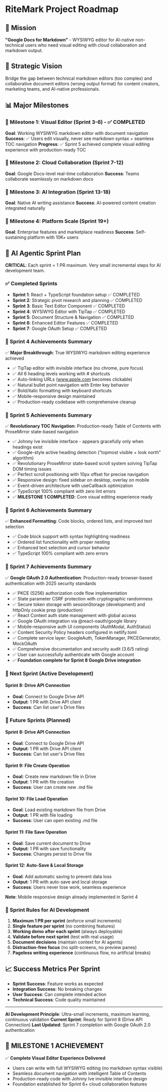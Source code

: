 # RiteMark Project Roadmap

## 🎯 Mission
**"Google Docs for Markdown"** - WYSIWYG editor for AI-native non-technical users who need visual editing with cloud collaboration and markdown output.

## 🎯 Strategic Vision
Bridge the gap between technical markdown editors (too complex) and collaborative document editors (wrong output format) for content creators, marketing teams, and AI-native professionals.

## 📊 Major Milestones

### 🎯 Milestone 1: Visual Editor (Sprint 3-6) - ✅ COMPLETED
**Goal**: Working WYSIWYG markdown editor with document navigation
**Success**: ✅ Users edit visually, never see markdown syntax + seamless TOC navigation
**Progress**: ✅ Sprint 5 achieved complete visual editing experience with production-ready TOC

### 🎯 Milestone 2: Cloud Collaboration (Sprint 7-12)
**Goal**: Google Docs-level real-time collaboration
**Success**: Teams collaborate seamlessly on markdown docs

### 🎯 Milestone 3: AI Integration (Sprint 13-18)
**Goal**: Native AI writing assistance
**Success**: AI-powered content creation integrated naturally

### 🎯 Milestone 4: Platform Scale (Sprint 19+)
**Goal**: Enterprise features and marketplace readiness
**Success**: Self-sustaining platform with 10K+ users

## 🚀 AI Agentic Sprint Plan
**CRITICAL**: Each sprint = 1 PR maximum. Very small incremental steps for AI development team.

### ✅ Completed Sprints
- **Sprint 1**: React + TypeScript foundation setup ✅ COMPLETED
- **Sprint 2**: Strategic pivot research and planning ✅ COMPLETED
- **Sprint 3**: Basic Text Editor Component ✅ COMPLETED
- **Sprint 4**: WYSIWYG Editor with TipTap ✅ COMPLETED
- **Sprint 5**: Document Structure & Navigation ✅ COMPLETED
- **Sprint 6**: Enhanced Editor Features ✅ COMPLETED
- **Sprint 7**: Google OAuth Setup ✅ COMPLETED

### 🎯 Sprint 4 Achievements Summary
✅ **Major Breakthrough**: True WYSIWYG markdown editing experience achieved
- ✅ TipTap editor with invisible interface (no chrome, pure focus)
- ✅ All 6 heading levels working with # shortcuts
- ✅ Auto-linking URLs (www.apple.com becomes clickable)
- ✅ Natural bullet point navigation with Enter key behavior
- ✅ Bold/italic formatting with keyboard shortcuts
- ✅ Mobile-responsive design maintained
- ✅ Production-ready codebase with comprehensive cleanup

### 🎯 Sprint 5 Achievements Summary
✅ **Revolutionary TOC Navigation**: Production-ready Table of Contents with ProseMirror state-based navigation
- ✅ Johnny Ive invisible interface - appears gracefully only when headings exist
- ✅ Google-style active heading detection ("topmost visible + look north" algorithm)
- ✅ Revolutionary ProseMirror state-based scroll system solving TipTap DOM timing issues
- ✅ Perfect scroll positioning with 10px offset for precise navigation
- ✅ Responsive design: fixed sidebar on desktop, overlay on mobile
- ✅ Event-driven architecture with useCallback optimization
- ✅ TypeScript 100% compliant with zero lint errors
- ✅ **MILESTONE 1 COMPLETED**: Core visual editing experience ready

### 🎯 Sprint 6 Achievements Summary
✅ **Enhanced Formatting**: Code blocks, ordered lists, and improved text selection
- ✅ Code block support with syntax highlighting readiness
- ✅ Ordered list functionality with proper nesting
- ✅ Enhanced text selection and cursor behavior
- ✅ TypeScript 100% compliant with zero errors

### 🎯 Sprint 7 Achievements Summary
✅ **Google OAuth 2.0 Authentication**: Production-ready browser-based authentication with 2025 security standards
- ✅ PKCE (S256) authorization code flow implementation
- ✅ State parameter CSRF protection with cryptographic randomness
- ✅ Secure token storage with sessionStorage (development) and httpOnly cookie prep (production)
- ✅ React Context auth state management with global access
- ✅ Google OAuth integration via @react-oauth/google library
- ✅ Mobile-responsive auth UI components (AuthModal, AuthStatus)
- ✅ Content Security Policy headers configured in netlify.toml
- ✅ Complete service layer: GoogleAuth, TokenManager, PKCEGenerator, MockOAuth
- ✅ Comprehensive documentation and security audit (3.6/5 rating)
- ✅ User can successfully authenticate with Google account
- ✅ **Foundation complete for Sprint 8 Google Drive integration**

### 🎯 Next Sprint (Active Development)

#### **Sprint 8**: Drive API Connection
- **Goal**: Connect to Google Drive API
- **Output**: 1 PR with Drive API client
- **Success**: Can list user's Drive files

### 🎯 Future Sprints (Planned)

#### **Sprint 8**: Drive API Connection
- **Goal**: Connect to Google Drive API
- **Output**: 1 PR with Drive API client
- **Success**: Can list user's Drive files

#### **Sprint 9**: File Create Operation
- **Goal**: Create new markdown file in Drive
- **Output**: 1 PR with file creation
- **Success**: User can create new .md file

#### **Sprint 10**: File Load Operation
- **Goal**: Load existing markdown file from Drive
- **Output**: 1 PR with file loading
- **Success**: User can open existing .md file

#### **Sprint 11**: File Save Operation
- **Goal**: Save current document to Drive
- **Output**: 1 PR with save functionality
- **Success**: Changes persist to Drive file

#### **Sprint 12**: Auto-Save & Local Storage
- **Goal**: Add automatic saving to prevent data loss
- **Output**: 1 PR with auto-save and local storage
- **Success**: Users never lose work, seamless experience

**Note**: Mobile responsive design already implemented in Sprint 4

### 🔄 Sprint Rules for AI Development
1. **Maximum 1 PR per sprint** (enforce small increments)
2. **Single feature per sprint** (no combining features)
3. **Working demo after each sprint** (always deployable)
4. **Validate before next sprint** (test with real usage)
5. **Document decisions** (maintain context for AI agents)
6. **Distraction-free focus** (no split-screens, no preview panes)
7. **Pageless writing experience** (continuous flow, no artificial breaks)

## 📈 Success Metrics Per Sprint
- **Sprint Success**: Feature works as expected
- **Integration Success**: No breaking changes
- **User Success**: Can complete intended action
- **Technical Success**: Code quality maintained

---

**AI Development Principle**: Ultra-small increments, maximum learning, continuous validation
**Current Sprint**: Ready for Sprint 8 (Drive API Connection)
**Last Updated**: Sprint 7 completion with Google OAuth 2.0 authentication

## 🎉 MILESTONE 1 ACHIEVEMENT
✅ **Complete Visual Editor Experience Delivered**
- Users can write with full WYSIWYG editing (no markdown syntax visible)
- Seamless document navigation with intelligent Table of Contents
- Production-ready code with Johnny Ive invisible interface design
- Foundation established for Sprint 6+ cloud collaboration features